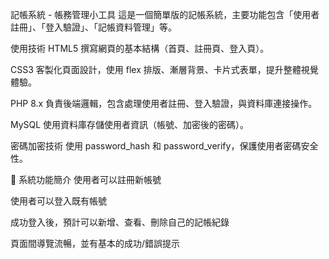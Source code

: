 記帳系統 - 帳務管理小工具
這是一個簡單版的記帳系統，主要功能包含「使用者註冊」、「登入驗證」、「記帳資料管理」等。

使用技術
HTML5
撰寫網頁的基本結構（首頁、註冊頁、登入頁）。

CSS3
客製化頁面設計，使用 flex 排版、漸層背景、卡片式表單，提升整體視覺體驗。

PHP 8.x
負責後端邏輯，包含處理使用者註冊、登入驗證，與資料庫連接操作。

MySQL
使用資料庫存儲使用者資訊（帳號、加密後的密碼）。

密碼加密技術
使用 password_hash 和 password_verify，保護使用者密碼安全性。

📄 系統功能簡介
使用者可以註冊新帳號

使用者可以登入既有帳號

成功登入後，預計可以新增、查看、刪除自己的記帳紀錄

頁面間導覽流暢，並有基本的成功/錯誤提示
